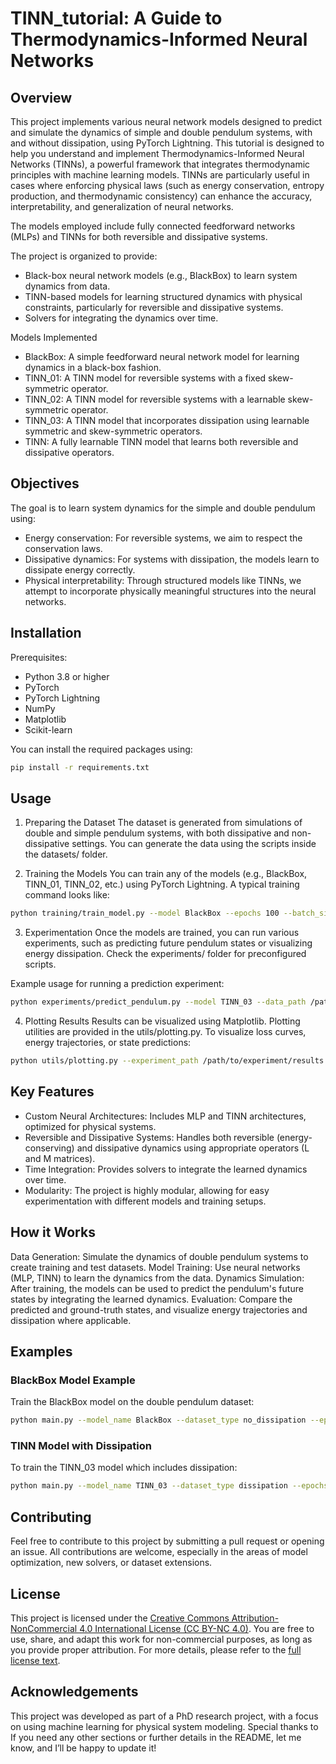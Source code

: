 # TINN_tutorial: A Guide to Thermodynamics-Informed Neural Networks

## Overview
This project implements various neural network models designed to predict and simulate the dynamics of 
simple and double pendulum systems, with and without dissipation, using PyTorch Lightning. 
This tutorial is designed to help you understand and implement Thermodynamics-Informed Neural Networks 
(TINNs), a powerful framework that integrates thermodynamic principles with machine learning models. 
TINNs are particularly useful in cases where enforcing physical laws (such as energy conservation, 
entropy production, and thermodynamic consistency) can enhance the accuracy, interpretability, 
and generalization of neural networks.

The models employed include fully connected feedforward networks (MLPs) and TINNs for both reversible and dissipative systems.

The project is organized to provide:

- Black-box neural network models (e.g., BlackBox) to learn system dynamics from data.
- TINN-based models for learning structured dynamics with physical constraints, particularly for reversible and dissipative systems.
- Solvers for integrating the dynamics over time.

Models Implemented

- BlackBox: A simple feedforward neural network model for learning dynamics in a black-box fashion.
- TINN_01: A TINN model for reversible systems with a fixed skew-symmetric operator.
- TINN_02: A TINN model for reversible systems with a learnable skew-symmetric operator.
- TINN_03: A TINN model that incorporates dissipation using learnable symmetric and skew-symmetric operators.
- TINN: A fully learnable TINN model that learns both reversible and dissipative operators.

## Objectives
The goal is to learn system dynamics for the simple and double pendulum using:

- Energy conservation: For reversible systems, we aim to respect the conservation laws.
- Dissipative dynamics: For systems with dissipation, the models learn to dissipate energy correctly.
- Physical interpretability: Through structured models like TINNs, we attempt to incorporate physically meaningful structures into the neural networks.

## Installation
Prerequisites:
- Python 3.8 or higher
- PyTorch
- PyTorch Lightning
- NumPy
- Matplotlib
- Scikit-learn


You can install the required packages using:

```bash
pip install -r requirements.txt
```


## Usage
1. Preparing the Dataset
The dataset is generated from simulations of double and simple pendulum systems, with both dissipative and non-dissipative settings. You can generate the data using the scripts inside the datasets/ folder.

2. Training the Models
You can train any of the models (e.g., BlackBox, TINN_01, TINN_02, etc.) using PyTorch Lightning. A typical training command looks like:

```bash
python training/train_model.py --model BlackBox --epochs 100 --batch_size 64
```

3. Experimentation
Once the models are trained, you can run various experiments, such as predicting future pendulum states or visualizing energy dissipation. Check the experiments/ folder for preconfigured scripts.

Example usage for running a prediction experiment:

```bash
python experiments/predict_pendulum.py --model TINN_03 --data_path /path/to/data
```

4. Plotting Results
Results can be visualized using Matplotlib. Plotting utilities are provided in the utils/plotting.py. To visualize loss curves, energy trajectories, or state predictions:

```bash
python utils/plotting.py --experiment_path /path/to/experiment/results
```

## Key Features
- Custom Neural Architectures: Includes MLP and TINN architectures, optimized for physical systems.
- Reversible and Dissipative Systems: Handles both reversible (energy-conserving) and dissipative dynamics using appropriate operators (L and M matrices).
- Time Integration: Provides solvers to integrate the learned dynamics over time.
- Modularity: The project is highly modular, allowing for easy experimentation with different models and training setups.

## How it Works
Data Generation: Simulate the dynamics of double pendulum systems to create training and test datasets.
Model Training: Use neural networks (MLP, TINN) to learn the dynamics from the data.
Dynamics Simulation: After training, the models can be used to predict the pendulum's future states by integrating the learned dynamics.
Evaluation: Compare the predicted and ground-truth states, and visualize energy trajectories and dissipation where applicable.

## Examples
### BlackBox Model Example

Train the BlackBox model on the double pendulum dataset:

```bash
python main.py --model_name BlackBox --dataset_type no_dissipation --epochs 200 --learning_rate 1e-3
```

### TINN Model with Dissipation
To train the TINN_03 model which includes dissipation:

```bash
python main.py --model_name TINN_03 --dataset_type dissipation --epochs 200 --learning_rate 1e-3
```

## Contributing
Feel free to contribute to this project by submitting a pull request or opening an issue. All contributions are welcome, especially in the areas of model optimization, new solvers, or dataset extensions.

## License
This project is licensed under the [Creative Commons Attribution-NonCommercial 4.0 International License (CC BY-NC 4.0)](https://creativecommons.org/licenses/by-nc/4.0/). You are free to use, share, and adapt this work for non-commercial purposes, as long as you provide proper attribution. For more details, please refer to the [full license text](https://creativecommons.org/licenses/by-nc/4.0/).


## Acknowledgements
This project was developed as part of a PhD research project, with a focus on using machine learning for physical system modeling. Special thanks to 
If you need any other sections or further details in the README, let me know, and I’ll be happy to update it!






